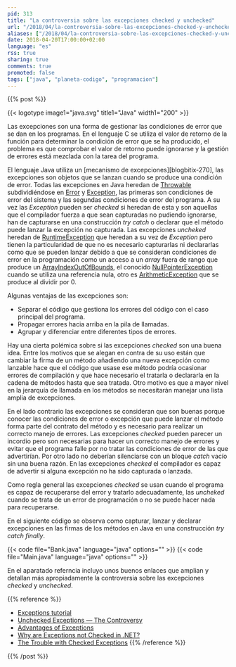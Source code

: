 ```yaml
---
pid: 313
title: "La controversia sobre las excepciones checked y unchecked"
url: "/2018/04/la-controversia-sobre-las-excepciones-checked-y-unchecked/"
aliases: ["/2018/04/la-controversia-sobre-las-excepciones-checked-y-uncheked/"]
date: 2018-04-20T17:00:00+02:00
language: "es"
rss: true
sharing: true
comments: true
promoted: false
tags: ["java", "planeta-codigo", "programacion"]
---
```


{{% post %}}

{{< logotype image1="java.svg" title1="Java" width1="200" >}}

Las excepciones son una forma de gestionar las condiciones de error que se dan en los programas. En el lenguaje C se utiliza el valor de retorno de la función para determinar la condición de error que se ha producido, el problema es que comprobar el valor de retorno puede ignorarse y la gestión de errores está mezclada con la tarea del programa.

El lenguaje Java utiliza un [mecanismo de excepciones][blogbitix-270], las excepciones son objetos que se lanzan cuando se produce una condición de error. Todas las excepciones en Java heredan de [Throwable](https://docs.oracle.com/javase/10/docs/api/java/lang/Throwable.html) subdividiéndose en [Error](https://docs.oracle.com/javase/10/docs/api/java/lang/Error.html) y [Exception](https://docs.oracle.com/javase/10/docs/api/java/lang/Exception.html), las primeras son condiciones de error del sistema y las segundas condiciones de error del programa. A su vez las _Exception_ pueden ser _checked_ si heredan de esta y son aquellas que el compilador fuerza a que sean capturadas no pudiendo ignorarse, han de capturarse en una construcción _try catch_ o declarar que el método puede lanzar la excepción no capturada. Las excepciones _uncheked_ heredan de [RuntimeException](https://docs.oracle.com/javase/10/docs/api/java/lang/RuntimeException.html) que heredan a su vez de _Exception_ pero tienen la particularidad de que no es necesario capturarlas ni declararlas como que se pueden lanzar debido a que se consideran condiciones de error en la programación como un acceso a un _array_ fuera de rango que produce un [ArrayIndexOutOfBounds](https://docs.oracle.com/javase/10/docs/api/java/lang/ArrayIndexOutOfBoundsException.html), el conocido [NullPointerException](https://docs.oracle.com/javase/10/docs/api/java/lang/NullPointerException.html) cuando se utiliza una referencia nula, otro es [ArithmeticException](https://docs.oracle.com/javase/10/docs/api/java/lang/ArithmeticException.html) que se produce al dividir por 0.

Algunas ventajas de las excepciones son:

* Separar el código que gestiona los errores del código con el caso principal del programa.
* Propagar errores hacia arriba en la pila de llamadas.
* Agrupar y diferenciar entre diferentes tipos de errores.

Hay una cierta polémica sobre si las excepciones _checked_ son una buena idea. Entre los motivos que se alegan en contra de su uso están que cambiar la firma de un método añadiendo una nueva excepción como lanzable hace que el código que usase ese método podría ocasionar errores de compilación y que hace necesario el tratarla o declararla en la cadena de métodos hasta que sea tratada. Otro motivo es que a mayor nivel en la jerarquía de llamada en los métodos se necesitarán manejar una lista amplia de excepciones.

En el lado contrario las excepciones se consideran que son buenas porque conocer las condiciones de error o excepción que puede lanzar el método forma parte del contrato del método y es necesario para realizar un correcto manejo de errores. Las excepciones _checked_ pueden parecer un incordio pero son necesarias para hacer un correcto manejo de errores y evitar que el programa falle por no tratar las condiciones de error de las que advertirían. Por otro lado no deberían silenciarse con un bloque _catch_ vacío sin una buena razón. En las excepciones _checked_ el compilador es capaz de advertir si alguna excepción no ha sido capturada o lanzada.

Como regla general las excepciones _checked_ se usan cuando el programa es capaz de recuperarse del error y tratarlo adecuadamente, las _uncheked_ cuando se trata de un error de programación o no se puede hacer nada para recuperarse.

En el siguiente código se observa como capturar, lanzar y declarar excepciones en las firmas de los métodos en Java en una construcción _try catch finally_.

{{< code file="Bank.java" language="java" options="" >}}
{{< code file="Main.java" language="java" options="" >}}

En el aparatado referncia incluyo unos buenos enlaces que amplian y detallan más apropiadamente la controversia sobre las excepciones _checked_ y _unchecked_.

{{% reference %}}

* [Exceptions tutorial](https://docs.oracle.com/javase/tutorial/essential/exceptions/index.html)
* [Unchecked Exceptions — The Controversy](https://docs.oracle.com/javase/tutorial/essential/exceptions/runtime.html)
* [Advantages of Exceptions](https://docs.oracle.com/javase/tutorial/essential/exceptions/advantages.html)
* [Why are Exceptions not Checked in .NET?](https://stackoverflow.com/questions/124143/why-are-exceptions-not-checked-in-net#126122)
* [The Trouble with Checked Exceptions](http://www.artima.com/intv/handcuffs.html)
{{% /reference %}}

{{% /post %}}
